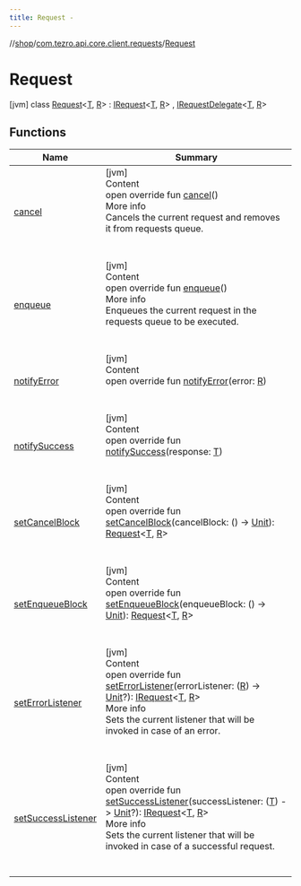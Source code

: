 ```yaml
---
title: Request -
---
```

//[shop](../../../index.md)/[com.tezro.api.core.client.requests](../index.md)/[Request](index.md)



# Request  
 [jvm] class [Request](index.md)<[T](index.md), [R](index.md)> : [IRequest](../-i-request/index.md)<[T](index.md), [R](index.md)> , [IRequestDelegate](../-i-request-delegate/index.md)<[T](index.md), [R](index.md)>    


## Functions  
  
|  Name |  Summary | 
|---|---|
| <a name="com.tezro.api.core.client.requests/Request/cancel/#/PointingToDeclaration/"></a>[cancel](cancel.md)| <a name="com.tezro.api.core.client.requests/Request/cancel/#/PointingToDeclaration/"></a>[jvm]  <br>Content  <br>open override fun [cancel](cancel.md)()  <br>More info  <br>Cancels the current request and removes it from requests queue.  <br><br><br>|
| <a name="com.tezro.api.core.client.requests/Request/enqueue/#/PointingToDeclaration/"></a>[enqueue](enqueue.md)| <a name="com.tezro.api.core.client.requests/Request/enqueue/#/PointingToDeclaration/"></a>[jvm]  <br>Content  <br>open override fun [enqueue](enqueue.md)()  <br>More info  <br>Enqueues the current request in the requests queue to be executed.  <br><br><br>|
| <a name="com.tezro.api.core.client.requests/Request/notifyError/#TypeParam(bounds=[kotlin.Any?])/PointingToDeclaration/"></a>[notifyError](notify-error.md)| <a name="com.tezro.api.core.client.requests/Request/notifyError/#TypeParam(bounds=[kotlin.Any?])/PointingToDeclaration/"></a>[jvm]  <br>Content  <br>open override fun [notifyError](notify-error.md)(error: [R](index.md))  <br><br><br>|
| <a name="com.tezro.api.core.client.requests/Request/notifySuccess/#TypeParam(bounds=[kotlin.Any?])/PointingToDeclaration/"></a>[notifySuccess](notify-success.md)| <a name="com.tezro.api.core.client.requests/Request/notifySuccess/#TypeParam(bounds=[kotlin.Any?])/PointingToDeclaration/"></a>[jvm]  <br>Content  <br>open override fun [notifySuccess](notify-success.md)(response: [T](index.md))  <br><br><br>|
| <a name="com.tezro.api.core.client.requests/Request/setCancelBlock/#kotlin.Function0[kotlin.Unit]/PointingToDeclaration/"></a>[setCancelBlock](set-cancel-block.md)| <a name="com.tezro.api.core.client.requests/Request/setCancelBlock/#kotlin.Function0[kotlin.Unit]/PointingToDeclaration/"></a>[jvm]  <br>Content  <br>open override fun [setCancelBlock](set-cancel-block.md)(cancelBlock: () -> [Unit](https://kotlinlang.org/api/latest/jvm/stdlib/kotlin/-unit/index.html)): [Request](index.md)<[T](index.md), [R](index.md)>  <br><br><br>|
| <a name="com.tezro.api.core.client.requests/Request/setEnqueueBlock/#kotlin.Function0[kotlin.Unit]/PointingToDeclaration/"></a>[setEnqueueBlock](set-enqueue-block.md)| <a name="com.tezro.api.core.client.requests/Request/setEnqueueBlock/#kotlin.Function0[kotlin.Unit]/PointingToDeclaration/"></a>[jvm]  <br>Content  <br>open override fun [setEnqueueBlock](set-enqueue-block.md)(enqueueBlock: () -> [Unit](https://kotlinlang.org/api/latest/jvm/stdlib/kotlin/-unit/index.html)): [Request](index.md)<[T](index.md), [R](index.md)>  <br><br><br>|
| <a name="com.tezro.api.core.client.requests/Request/setErrorListener/#kotlin.Function1[TypeParam(bounds=[kotlin.Any?]),kotlin.Unit]?/PointingToDeclaration/"></a>[setErrorListener](set-error-listener.md)| <a name="com.tezro.api.core.client.requests/Request/setErrorListener/#kotlin.Function1[TypeParam(bounds=[kotlin.Any?]),kotlin.Unit]?/PointingToDeclaration/"></a>[jvm]  <br>Content  <br>open override fun [setErrorListener](set-error-listener.md)(errorListener: ([R](index.md)) -> [Unit](https://kotlinlang.org/api/latest/jvm/stdlib/kotlin/-unit/index.html)?): [IRequest](../-i-request/index.md)<[T](index.md), [R](index.md)>  <br>More info  <br>Sets the current listener that will be invoked in case of an error.  <br><br><br>|
| <a name="com.tezro.api.core.client.requests/Request/setSuccessListener/#kotlin.Function1[TypeParam(bounds=[kotlin.Any?]),kotlin.Unit]?/PointingToDeclaration/"></a>[setSuccessListener](set-success-listener.md)| <a name="com.tezro.api.core.client.requests/Request/setSuccessListener/#kotlin.Function1[TypeParam(bounds=[kotlin.Any?]),kotlin.Unit]?/PointingToDeclaration/"></a>[jvm]  <br>Content  <br>open override fun [setSuccessListener](set-success-listener.md)(successListener: ([T](index.md)) -> [Unit](https://kotlinlang.org/api/latest/jvm/stdlib/kotlin/-unit/index.html)?): [IRequest](../-i-request/index.md)<[T](index.md), [R](index.md)>  <br>More info  <br>Sets the current listener that will be invoked in case of a successful request.  <br><br><br>|

